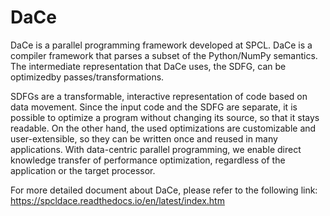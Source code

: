 DaCe
============

DaCe is a parallel programming framework developed at SPCL. DaCe is a compiler framework that parses a subset of the Python/NumPy semantics. The intermediate representation that DaCe uses, the SDFG, can be optimizedby passes/transformations.

SDFGs are a transformable, interactive representation of code based on data movement. Since the input code and the SDFG are separate, it is possible to optimize a program without changing its source, so that it stays readable. On the other hand, the used optimizations are customizable and user-extensible, so they can be written once and reused in many applications. With data-centric parallel programming, we enable direct knowledge transfer of performance optimization, regardless of the application or the target processor.

For more detailed document about DaCe, please refer to the following link:
https://spcldace.readthedocs.io/en/latest/index.htm
